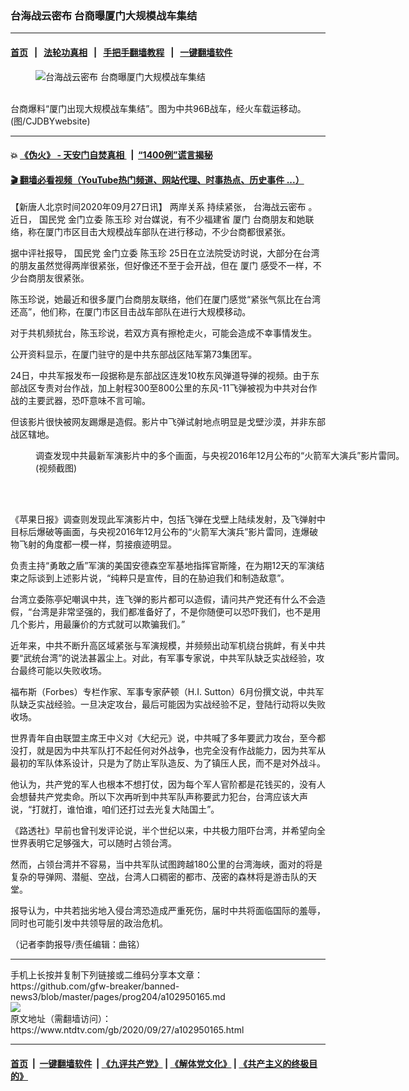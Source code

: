 ### 台海战云密布 台商曝厦门大规模战车集结
------------------------

#### [首页](https://github.com/gfw-breaker/banned-news3/blob/master/README.md) &nbsp;&nbsp;|&nbsp;&nbsp; [法轮功真相](https://github.com/begood0513/basic/blob/master/README.md)  &nbsp;&nbsp;|&nbsp;&nbsp; [手把手翻墙教程](https://github.com/gfw-breaker/guides/wiki)  &nbsp;&nbsp;|&nbsp;&nbsp; [一键翻墙软件](https://github.com/gfw-breaker/nogfw/blob/master/README.md)  



<div><div class="featured_image">
 <figure>
  <img alt="台海战云密布 台商曝厦门大规模战车集结" src="https://i.ntdtv.com/assets/uploads/2020/09/f09636a74e03522256acaefef7664143-800x450.jpg"/>
 </figure><br/>
 <span class="caption">
  台商爆料“厦门出现大规模战车集结”。图为中共96B战车，经火车载运移动。(图/CJDBYwebsite)
 </span>
</div>
</div><hr/>

#### 💥 [《伪火》 - 天安门自焚真相 ](http://158.247.195.190:10000/videos/blog/weihuo.html)&nbsp; |&nbsp; [“1400例”谎言揭秘  ](http://158.247.195.190:10000/videos/blog/jiexi1400.html)

#### [ 🎬  翻墙必看视频（YouTube热门频道、网站代理、时事热点、历史事件 ...）](https://github.com/gfw-breaker/links/blob/master/banned.md)

<div><div class="post_content" itemprop="articleBody">
 <p>
  【新唐人北京时间2020年09月27日讯】
  <ok href="https://www.ntdtv.com/gb/两岸关系.htm">
   两岸关系
  </ok>
  持续紧张，
  <ok href="https://www.ntdtv.com/gb/台海战云密布.htm">
   台海战云密布
  </ok>
  。近日，
  <ok href="https://www.ntdtv.com/gb/国民党.htm">
   国民党
  </ok>
  金门立委
  <ok href="https://www.ntdtv.com/gb/陈玉珍.htm">
   陈玉珍
  </ok>
  对台媒说，有不少福建省
  <ok href="https://www.ntdtv.com/gb/厦门.htm">
   厦门
  </ok>
  台商朋友和她联络，称在厦门市区目击大规模战车部队在进行移动，不少台商都很紧张。
 </p>
 <p>
  据中评社报导，
  <ok href="https://www.ntdtv.com/gb/国民党.htm">
   国民党
  </ok>
  金门立委
  <ok href="https://www.ntdtv.com/gb/陈玉珍.htm">
   陈玉珍
  </ok>
  25日在立法院受访时说，大部分在台湾的朋友虽然觉得两岸很紧张，但好像还不至于会开战，但在
  <ok href="https://www.ntdtv.com/gb/厦门.htm">
   厦门
  </ok>
  感受不一样，不少台商朋友很紧张。
 </p>
 <p>
  陈玉珍说，她最近和很多厦门台商朋友联络，他们在厦门感觉“紧张气氛比在台湾还高”，他们称，在厦门市区目击战车部队在进行大规模移动。
 </p>
 <p>
  对于共机频扰台，陈玉珍说，若双方真有擦枪走火，可能会造成不幸事情发生。
 </p>
 <p>
  公开资料显示，在厦门驻守的是中共东部战区陆军第73集团军。
 </p>
 <p>
  24日，中共军报发布一段据称是东部战区连发10枚东风弹道导弹的视频。由于东部战区专责对台作战，加上射程300至800公里的东风-11飞弹被视为中共对台作战的主要武器，恐吓意味不言可喻。
 </p>
 <p>
  但该影片很快被网友踢爆是造假。影片中飞弹试射地点明显是戈壁沙漠，并非东部战区辖地。
 </p>
 <figure class="wp-caption alignnone" id="attachment_102949689" style="width: 600px">
  <ok href="https://i.ntdtv.com/assets/uploads/2020/09/20200925_16010987569096.jpg">
   <img alt="" class="size-medium wp-image-102949689" src="https://i.ntdtv.com/assets/uploads/2020/09/20200925_16010987569096-600x393.jpg"/>
  </ok>
  <br/><figcaption class="wp-caption-text">
   调查发现中共最新军演影片中的多个画面，与央视2016年12月公布的“火箭军大演兵”影片雷同。(视频截图)
  </figcaption><br/>
 </figure><br/>
 <p>
  《苹果日报》调查则发现此军演影片中，包括飞弹在戈壁上陆续发射，及飞弹射中目标后爆破等画面，与央视2016年12月公布的“火箭军大演兵”影片雷同，连爆破物飞射的角度都一模一样，剪接痕迹明显。
 </p>
 <p>
  负责主持“勇敢之盾”军演的美国安德森空军基地指挥官斯隆，在为期12天的军演结束之际谈到上述影片说，“纯粹只是宣传，目的在胁迫我们和制造敌意”。
 </p>
 <p>
  台湾立委陈亭妃嘲讽中共，连飞弹的影片都可以造假，请问共产党还有什么不会造假，“台湾是非常坚强的，我们都准备好了，不是你随便可以恐吓我们，也不是用几个影片，用最廉价的方式就可以欺骗我们。”
 </p>
 <p>
  近年来，中共不断升高区域紧张与军演规模，并频频出动军机绕台挑衅，有关中共要“武统台湾”的说法甚嚣尘上。对此，有军事专家说，中共军队缺乏实战经验，攻台最终可能以失败收场。
 </p>
 <p>
  福布斯（Forbes）专栏作家、军事专家萨顿（H.I. Sutton）6月份撰文说，中共军队缺乏实战经验。一旦决定攻台，最后可能因为实战经验不足，登陆行动将以失败收场。
 </p>
 <p>
  世界青年自由联盟主席王中义对《大纪元》说，中共喊了多年要武力攻台，至今都没打，就是因为中共军队打不起任何对外战争，也完全没有作战能力，因为共军从最初的军队体系设计，只是为了防止军队造反、为了镇压人民，而不是对外战斗。
 </p>
 <p>
  他认为，共产党的军人也根本不想打仗，因为每个军人官阶都是花钱买的，没有人会想替共产党卖命。所以下次再听到中共军队声称要武力犯台，台湾应该大声说，“打就打，谁怕谁，咱们还打过去光复大陆国土”。
 </p>
 <p>
  《路透社》早前也曾刊发评论说，半个世纪以来，中共极力阻吓台湾，并希望向全世界表明它足够强大，可以随时占领台湾。
 </p>
 <p>
  然而，占领台湾并不容易，当中共军队试图跨越180公里的台湾海峡，面对的将是复杂的导弹网、潜艇、空战，台湾人口稠密的都市、茂密的森林将是游击队的天堂。
 </p>
 <p>
  报导认为，中共若拙劣地入侵台湾恐造成严重死伤，届时中共将面临国际的羞辱，同时也可能引发中共领导层的政治危机。
 </p>
 <p>
  （记者李韵报导/责任编辑：曲铭）
 </p>
 <div class="single_ad">
 </div>
</div>
</div>
<hr/>
手机上长按并复制下列链接或二维码分享本文章：<br/>
https://github.com/gfw-breaker/banned-news3/blob/master/pages/prog204/a102950165.md <br/>
<a href='https://github.com/gfw-breaker/banned-news3/blob/master/pages/prog204/a102950165.md'><img src='https://github.com/gfw-breaker/banned-news3/blob/master/pages/prog204/a102950165.md.png'/></a> <br/>
原文地址（需翻墙访问）：https://www.ntdtv.com/gb/2020/09/27/a102950165.html


------------------------
#### [首页](https://github.com/gfw-breaker/banned-news3/blob/master/README.md) &nbsp;|&nbsp; [一键翻墙软件](https://github.com/gfw-breaker/nogfw/blob/master/README.md) &nbsp;| [《九评共产党》](https://github.com/gfw-breaker/9ping.md/blob/master/README.md#九评之一评共产党是什么) | [《解体党文化》](https://github.com/gfw-breaker/jtdwh.md/blob/master/README.md) | [《共产主义的终极目的》](https://github.com/gfw-breaker/gczydzjmd.md/blob/master/README.md)


<img src='http://gfw-breaker.win/banned-news3/pages/prog204/a102950165.md' width='0px' height='0px'/>